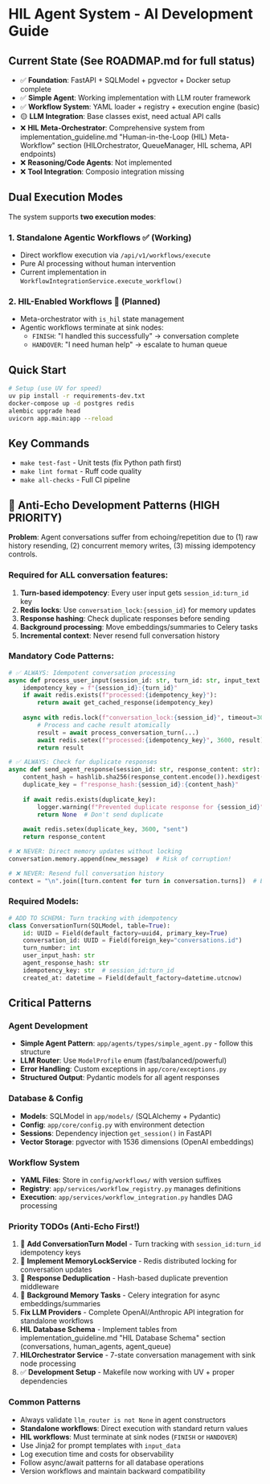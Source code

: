 # HIL Agent System - AI Development Guide

## Current State (See ROADMAP.md for full status)
- ✅ **Foundation**: FastAPI + SQLModel + pgvector + Docker setup complete
- ✅ **Simple Agent**: Working implementation with LLM router framework
- ✅ **Workflow System**: YAML loader + registry + execution engine (basic)
- 🟡 **LLM Integration**: Base classes exist, need actual API calls
- ❌ **HIL Meta-Orchestrator**: Comprehensive system from implementation_guideline.md "Human-in-the-Loop (HIL) Meta-Workflow" section (HILOrchestrator, QueueManager, HIL schema, API endpoints)
- ❌ **Reasoning/Code Agents**: Not implemented
- ❌ **Tool Integration**: Composio integration missing

## Dual Execution Modes
The system supports **two execution modes**:

### 1. Standalone Agentic Workflows ✅ (Working)
- Direct workflow execution via `/api/v1/workflows/execute`
- Pure AI processing without human intervention
- Current implementation in `WorkflowIntegrationService.execute_workflow()`

### 2. HIL-Enabled Workflows 🔄 (Planned)  
- Meta-orchestrator with `is_hil` state management
- Agentic workflows terminate at sink nodes:
  - `FINISH`: "I handled this successfully" → conversation complete  
  - `HANDOVER`: "I need human help" → escalate to human queue

## Quick Start
```bash
# Setup (use UV for speed)
uv pip install -r requirements-dev.txt
docker-compose up -d postgres redis
alembic upgrade head
uvicorn app.main:app --reload
```

## Key Commands
- `make test-fast` - Unit tests (fix Python path first)
- `make lint format` - Ruff code quality
- `make all-checks` - Full CI pipeline

## 🚨 Anti-Echo Development Patterns (HIGH PRIORITY)

**Problem**: Agent conversations suffer from echoing/repetition due to (1) raw history resending, (2) concurrent memory writes, (3) missing idempotency controls.

### Required for ALL conversation features:
1. **Turn-based idempotency**: Every user input gets `session_id:turn_id` key
2. **Redis locks**: Use `conversation_lock:{session_id}` for memory updates  
3. **Response hashing**: Check duplicate responses before sending
4. **Background processing**: Move embeddings/summaries to Celery tasks
5. **Incremental context**: Never resend full conversation history

### Mandatory Code Patterns:
```python
# ✅ ALWAYS: Idempotent conversation processing
async def process_user_input(session_id: str, turn_id: str, input_text: str):
    idempotency_key = f"{session_id}:{turn_id}"
    if await redis.exists(f"processed:{idempotency_key}"):
        return await get_cached_response(idempotency_key)
    
    async with redis.lock(f"conversation_lock:{session_id}", timeout=30):
        # Process and cache result atomically
        result = await process_conversation_turn(...)
        await redis.setex(f"processed:{idempotency_key}", 3600, result)
        return result

# ✅ ALWAYS: Check for duplicate responses  
async def send_agent_response(session_id: str, response_content: str):
    content_hash = hashlib.sha256(response_content.encode()).hexdigest()
    duplicate_key = f"response_hash:{session_id}:{content_hash}"
    
    if await redis.exists(duplicate_key):
        logger.warning(f"Prevented duplicate response for {session_id}")
        return None  # Don't send duplicate
        
    await redis.setex(duplicate_key, 3600, "sent")
    return response_content

# ❌ NEVER: Direct memory updates without locking
conversation.memory.append(new_message)  # Risk of corruption!

# ❌ NEVER: Resend full conversation history
context = "\n".join([turn.content for turn in conversation.turns])  # Explosion!
```

### Required Models:
```python
# ADD TO SCHEMA: Turn tracking with idempotency
class ConversationTurn(SQLModel, table=True):
    id: UUID = Field(default_factory=uuid4, primary_key=True)
    conversation_id: UUID = Field(foreign_key="conversations.id")
    turn_number: int
    user_input_hash: str  
    agent_response_hash: str  
    idempotency_key: str  # session_id:turn_id
    created_at: datetime = Field(default_factory=datetime.utcnow)
```

## Critical Patterns

### Agent Development
- **Simple Agent Pattern**: `app/agents/types/simple_agent.py` - follow this structure
- **LLM Router**: Use `ModelProfile` enum (fast/balanced/powerful) 
- **Error Handling**: Custom exceptions in `app/core/exceptions.py`
- **Structured Output**: Pydantic models for all agent responses

### Database & Config
- **Models**: SQLModel in `app/models/` (SQLAlchemy + Pydantic)
- **Config**: `app/core/config.py` with environment detection
- **Sessions**: Dependency injection `get_session()` in FastAPI
- **Vector Storage**: pgvector with 1536 dimensions (OpenAI embeddings)

### Workflow System
- **YAML Files**: Store in `config/workflows/` with version suffixes
- **Registry**: `app/services/workflow_registry.py` manages definitions
- **Execution**: `app/services/workflow_integration.py` handles DAG processing

### Priority TODOs (Anti-Echo First!)
1. 🚨 **Add ConversationTurn Model** - Turn tracking with `session_id:turn_id` idempotency keys
2. 🚨 **Implement MemoryLockService** - Redis distributed locking for conversation updates
3. 🚨 **Response Deduplication** - Hash-based duplicate prevention middleware
4. 🚨 **Background Memory Tasks** - Celery integration for async embeddings/summaries
5. **Fix LLM Providers** - Complete OpenAI/Anthropic API integration for standalone workflows
6. **HIL Database Schema** - Implement tables from implementation_guideline.md "HIL Database Schema" section (conversations, human_agents, agent_queue)
7. **HILOrchestrator Service** - 7-state conversation management with sink node processing
8. ✅ **Development Setup** - Makefile now working with UV + proper dependencies

### Common Patterns
- Always validate `llm_router is not None` in agent constructors
- **Standalone workflows**: Direct execution with standard return values
- **HIL workflows**: Must terminate at sink nodes (`FINISH` or `HANDOVER`)
- Use Jinja2 for prompt templates with `input_data` 
- Log execution time and costs for observability
- Follow async/await patterns for all database operations
- Version workflows and maintain backward compatibility